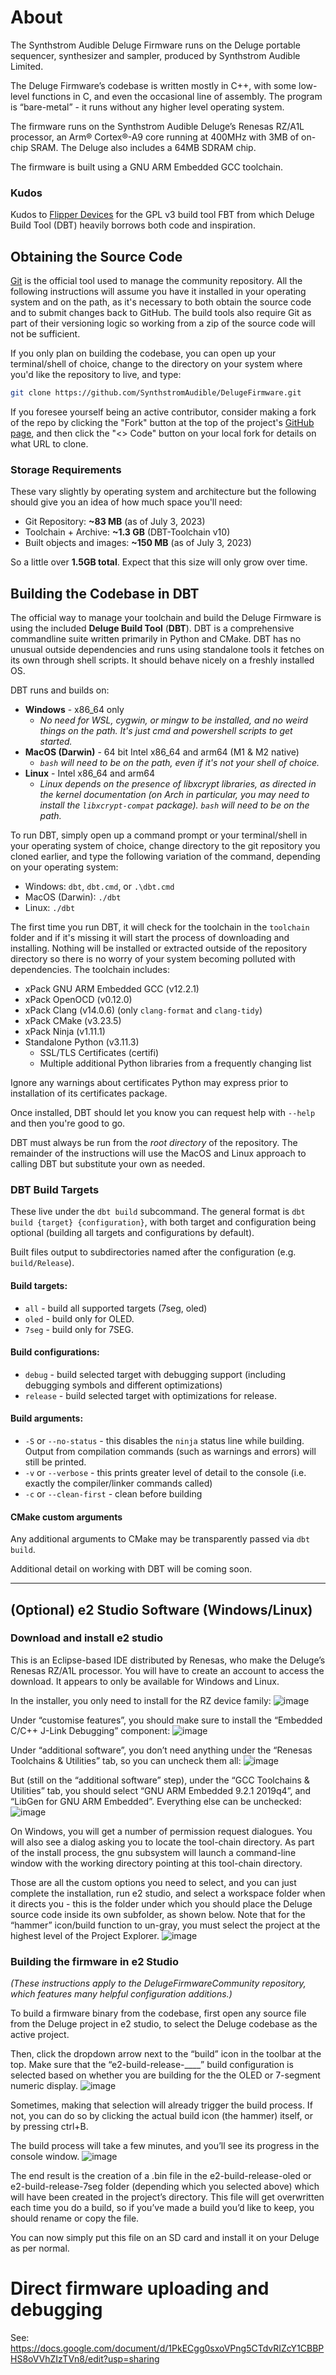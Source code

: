 # About
The Synthstrom Audible Deluge Firmware runs on the Deluge portable sequencer, synthesizer and sampler, produced by Synthstrom Audible Limited.

The Deluge Firmware’s codebase is written mostly in C++, with some low-level functions in C, and even the occasional line of assembly. The program is “bare-metal” - it runs without any higher level operating system.

The firmware runs on the Synthstrom Audible Deluge’s Renesas RZ/A1L processor, an Arm® Cortex®-A9 core running at 400MHz with 3MB of on-chip SRAM. The Deluge also includes a 64MB SDRAM chip.

The firmware is built using a GNU ARM Embedded GCC toolchain.

### Kudos

Kudos to [Flipper Devices](https://github.com/flipperdevices/) for the GPL v3 build tool FBT from which Deluge Build Tool (DBT) heavily borrows both code and inspiration.

## Obtaining the Source Code

[Git](https://git-scm.com/) is the official tool used to manage the community repository. All the following instructions will assume you have it installed in your operating system and on the path, as it's necessary to both obtain the source code and to submit changes back to GitHub. The build tools also require Git as part of their versioning logic so working from a zip of the source code will not be sufficient.

If you only plan on building the codebase, you can open up your terminal/shell of choice, change to the directory on your system where you'd like the repository to live, and type:

```bash
git clone https://github.com/SynthstromAudible/DelugeFirmware.git
```

If you foresee yourself being an active contributor, consider making a fork of the repo by clicking the "Fork" button at the top of the project's [GitHub page](https://github.com/SynthstromAudible/DelugeFirmware), and then click the "<> Code" button on your local fork for details on what URL to clone.

### Storage Requirements

These vary slightly by operating system and architecture but the following should give you an idea of how much space you'll need:

* Git Repository: **~83 MB** (as of July 3, 2023)
* Toolchain + Archive: **~1.3 GB** (DBT-Toolchain v10)
* Built objects and images: **~150 MB** (as of July 3, 2023)

So a little over **1.5GB total**. Expect that this size will only grow over time.

## Building the Codebase in DBT

The official way to manage your toolchain and build the Deluge Firmware is using the included **Deluge Build Tool** (**DBT**). DBT is a comprehensive commandline suite written primarily in Python and CMake. DBT has no unusual outside dependencies and runs using standalone tools it fetches on its own through shell scripts. It should behave nicely on a freshly installed OS.

DBT runs and builds on:
* **Windows** - x86_64 only
    * *No need for WSL, cygwin, or mingw to be installed, and no weird things on the path. It's just cmd and powershell scripts to get started.*
* **MacOS (Darwin)** - 64 bit Intel x86_64 and arm64 (M1 & M2 native)
    * *`bash` will need to be on the path, even if it's not your shell of choice.*
* **Linux** - Intel x86_64 and arm64
    * *Linux depends on the presence of libxcrypt libraries, as directed in the kernel documentation (on Arch in particular, you may need to install the `libxcrypt-compat` package). `bash` will need to be on the path.*

To run DBT, simply open up a command prompt or your terminal/shell in your operating system of choice, change directory to the git repository you cloned earlier, and type the following variation of the command, depending on your operating system:

* Windows: `dbt`, `dbt.cmd`, or `.\dbt.cmd`
* MacOS (Darwin): `./dbt`
* Linux: `./dbt`

The first time you run DBT, it will check for the toolchain in the `toolchain` folder and if it's missing it will start the process of downloading and installing. Nothing will be installed or extracted outside of the repository directory so there is no worry of your system becoming polluted with dependencies. The toolchain includes:

* xPack GNU ARM Embedded GCC (v12.2.1)
* xPack OpenOCD (v0.12.0)
* xPack Clang (v14.0.6) (only `clang-format` and `clang-tidy`)
* xPack CMake (v3.23.5)
* xPack Ninja (v1.11.1)
* Standalone Python (v3.11.3)
    * SSL/TLS Certificates (certifi)
    * Multiple additional Python libraries from a frequently changing list

Ignore any warnings about certificates Python may express prior to installation of its certificates package.

Once installed, DBT should let you know you can request help with `--help` and then you're good to go.

DBT must always be run from the *root directory* of the repository. The remainder of the instructions will use the MacOS and Linux approach to calling DBT but substitute your own as needed.

### DBT Build Targets

These live under the `dbt build` subcommand. The general format is `dbt build {target} {configuration}`, with both target and configuration being optional (building all targets and configurations by default).

Built files output to subdirectories named after the configuration (e.g. `build/Release`).

#### Build targets:

* `all` - build all supported targets (7seg, oled)
* `oled` - build only for OLED.
* `7seg` - build only for 7SEG.

#### Build configurations:

* `debug` - build selected target with debugging support (including debugging symbols and different optimizations) 
* `release` - build selected target with optimizations for release.

#### Build arguments: 

* `-S` or `--no-status` - this disables the `ninja` status line while building. Output from compilation commands (such as warnings and errors) will still be printed.
* `-v` or `--verbose` - this prints greater level of detail to the console (i.e. exactly the compiler/linker commands called)
* `-c` or `--clean-first` - clean before building 

#### CMake custom arguments

Any additional arguments to CMake may be transparently passed via `dbt build`.


Additional detail on working with DBT will be coming soon.

---

## (Optional) e2 Studio Software (Windows/Linux)

### Download and install e2 studio
This is an Eclipse-based IDE distributed by Renesas, who make the Deluge’s Renesas RZ/A1L processor. You will have to create an account to access the download. It appears to only be available for Windows and Linux.

In the installer, you only need to install for the RZ device family:
![image](https://github.com/SynthstromAudible/DelugeFirmware/assets/1840176/a4d57207-d4cb-4529-95a6-7f8cd21e0125)

Under “customise features”, you should make sure to install the “Embedded C/C++ J-Link Debugging” component:
![image](https://github.com/SynthstromAudible/DelugeFirmware/assets/1840176/a725d3b9-59d0-4f2e-bb32-893c73850123)

Under “additional software”, you don’t need anything under the “Renesas Toolchains & Utilities” tab, so you can uncheck them all:
![image](https://github.com/SynthstromAudible/DelugeFirmware/assets/1840176/497aa900-3c0b-4faa-b010-b29de774e78d)

But (still on the “additional software” step), under the “GCC Toolchains & Utilities” tab, you should select “GNU ARM Embedded 9.2.1 2019q4”, and “LibGen for GNU ARM Embedded”. Everything else can be unchecked:
![image](https://github.com/SynthstromAudible/DelugeFirmware/assets/1840176/0d383e82-3b69-4fa2-89a1-538a03f897f5)

On Windows, you will get a number of permission request dialogues. You will also see a dialog asking you to locate the tool-chain directory. As part of the install process, the gnu subsystem will launch a command-line window with the working directory pointing at this tool-chain directory.

Those are all the custom options you need to select, and you can just complete the installation, run e2 studio, and select a workspace folder when it directs you - this is the folder under which you should place the Deluge source code inside its own subfolder, as shown below. Note that for the “hammer” icon/build function to un-gray, you must select the project at the highest level of the Project Explorer.
![image](https://github.com/SynthstromAudible/DelugeFirmware/assets/1840176/ff0ec17f-34ac-4701-8d55-b26811844aee)

### Building the firmware in e2 Studio
*(These instructions apply to the DelugeFirmwareCommunity repository, which features many helpful configuration additions.)*

To build a firmware binary from the codebase, first open any source file from the Deluge project in e2 studio, to select the Deluge codebase as the active project.

Then, click the dropdown arrow next to the “build” icon in the toolbar at the top. Make sure that the “e2-build-release-____” build configuration is selected based on whether you are building for the the OLED or 7-segment numeric display.
![image](https://github.com/SynthstromAudible/DelugeFirmware/assets/1840176/d3e71500-e327-46cb-9849-dcd3fcab1b4b)

Sometimes, making that selection will already trigger the build process. If not, you can do so by clicking the actual build icon (the hammer) itself, or by pressing ctrl+B.

The build process will take a few minutes, and you’ll see its progress in the console window.
![image](https://github.com/SynthstromAudible/DelugeFirmware/assets/1840176/16183fd5-d603-4ed8-b558-117c97bbba61)

The end result is the creation of a .bin file in the e2-build-release-oled or e2-build-release-7seg folder (depending which you selected above) which will have been created in the project’s directory. This file will get overwritten each time you do a build, so if you’ve made a build you’d like to keep, you should rename or copy the file.

You can now simply put this file on an SD card and install it on your Deluge as per normal.

# Direct firmware uploading and debugging
See: https://docs.google.com/document/d/1PkECgg0sxoVPng5CTdvRIZcY1CBBPHS8oVVhZIzTVn8/edit?usp=sharing
